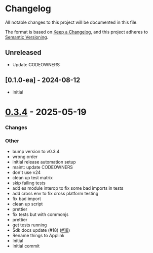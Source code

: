 # Changelog
All notable changes to this project will be documented in this file.

The format is based on [Keep a Changelog](https://keepachangelog.com/en/1.0.0/),
and this project adheres to [Semantic Versioning](https://semver.org/spec/v2.0.0.html).

## Unreleased
- Update CODEOWNERS

## [0.1.0-ea] - 2024-08-12

- Initial
# [0.3.4](https://github.com/heroku/heroku-applink-nodejs/compare/HEAD...0.3.4) - 2025-05-19


### Changes


### Other

*  bump version to v0.3.4
* wrong order
* initial release automation setup
* maint: update CODEOWNERS
* don't use v24
* clean up test matrix
* skip failing tests
* add es module interop to fix some bad imports in tests
* add cross env to fix cross platform testing
* fix bad import
* clean up script
* prettier
* fix tests but with commonjs
* prettier
* get tests running
* Sdk docs update (#18) ([#18](https://github.com/heroku/heroku-applink-nodejs/pull/18))
* Rename things to Applink
* Initial
* Initial commit

